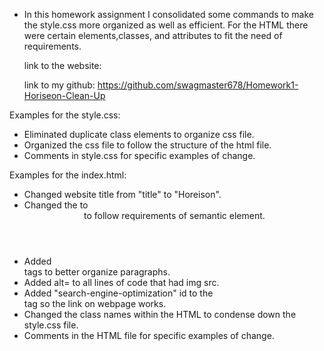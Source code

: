 * In this homework assignment I consolidated some commands to make the style.css more organized as well as efficient. For the HTML there were certain elements,classes, and attributes to fit the need of requirements.
    
    link to the website:

    link to my github: https://github.com/swagmaster678/Homework1-Horiseon-Clean-Up

 
Examples for the style.css:
* Eliminated duplicate class elements to organize css file.
* Organized the css file to follow the structure of the html file.
* Comments in style.css for specific examples of change.

Examples for the index.html:
* Changed website title from "title" to "Horeison".
* Changed the <head> to <header> to follow requirements of semantic element.
* Added <article> tags to better organize paragraphs.
* Added alt= to all lines of code that had img src.
* Added "search-engine-optimization" id to the <div> tag so the link on webpage works.
* Changed the class names within the HTML to condense down the style.css file.
* Comments in the HTML file for specific examples of change.